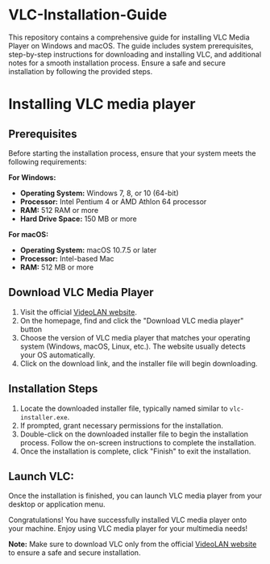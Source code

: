 # VLC-Installation-Guide
This repository contains a comprehensive guide for installing VLC Media Player on Windows and macOS. The guide includes system prerequisites, step-by-step instructions for downloading and installing VLC, and additional notes for a smooth installation process. Ensure a safe and secure installation by following the provided steps.

# Installing VLC media player

## Prerequisites
Before starting the installation process, ensure that your system meets the following requirements:

**For Windows:**
- **Operating System:** Windows 7, 8, or 10 (64-bit)
- **Processor:** Intel Pentium 4 or AMD Athlon 64 processor 
- **RAM:** 512 RAM or more
- **Hard Drive Space:** 150 MB or more

**For macOS:**
- **Operating System:** macOS 10.7.5 or later
- **Processor:** Intel-based Mac
- **RAM:** 512 MB or more 

## Download VLC Media Player

1. Visit the official [VideoLAN website](https://www.videolan.org/).
2. On the homepage, find and click the "Download VLC media player" button 
3. Choose the version of VLC media player that matches your operating system (Windows, macOS, Linux, etc.). The website usually detects your OS automatically.
4. Click on the download link, and the installer file will begin downloading. 

## Installation Steps
1. Locate the downloaded installer file, typically named similar to `vlc-installer.exe`.
2. If prompted, grant necessary permissions for the installation.
3.  Double-click on the downloaded installer file to begin the installation process. Follow the on-screen instructions to complete the installation.
4. Once the installation is complete, click "Finish" to exit the installation.

## Launch VLC:

Once the installation is finished, you can launch VLC media player from your desktop or application menu.

Congratulations! You have successfully installed VLC media player onto your machine. Enjoy using VLC media player for your multimedia needs! 

**Note:** Make sure to download VLC only from the official [VideoLAN website](https://www.videolan.org/) to ensure a safe and secure installation.
